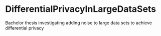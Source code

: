 # DifferentialPrivacyInLargeDataSets
Bachelor thesis investigating adding noise to large data sets to achieve differential privacy
